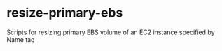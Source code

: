# resize-primary-ebs
Scripts for resizing primary EBS volume of an EC2 instance specified by Name tag
